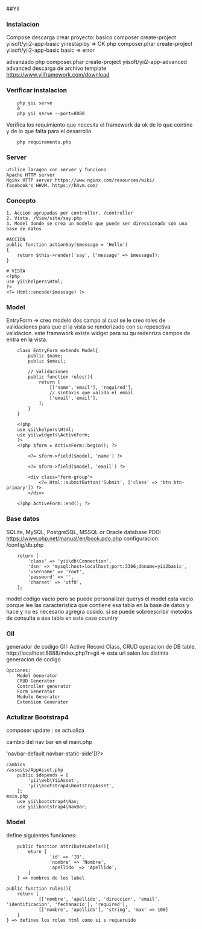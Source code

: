 ##YII


### Instalacion
Compose descarga 
crear proyecto:
basico
	composer create-project yiisoft/yii2-app-basic yiirestapiby  => OK
	php composer.phar create-project yiisoft/yii2-app-basic basic => error

advanzado
	php composer.phar create-project yiisoft/yii2-app-advanced advanced
descarga de archivo template 
	https://www.yiiframework.com/download

### Verificar instalacion

		php yii serve
		ó
		php yii serve --port=8888

Verifica los requimiento que necesita el framework da ok de lo que contine y de lo que falta para el desarrollo
		
		php requirements.php
		
### Server

	utilice laragon con server y funciono
	Apache HTTP server
	Nginx HTTP server https://www.nginx.com/resources/wiki/
	facebook's HHVM. https://hhvm.com/

### Concepto 

	1. Accion agrupadas por controller. /controller
	2. Vista. /View/site/say.php
	3. Model donde se crea un modelo que puede ser direccionado con una base de datos

	#ACCION
	public function actionSay($message = 'Hello')
    {
        return $this->render('say', ['message' => $message]);
    }

	# VISTA
	<?php
	use yii\helpers\Html;
	?>
	<?= Html::encode($message) ?>

### Model
EntryForm => creo modelo dos campo al cual se le creo roles de validaciones para que el la vista se renderizado con su repesctiva validacion.
este framework existe widget para su qu redenriza campos de entra en la vista.

		class EntryForm extends Model{
			public $name;
			public $email;

			// validaciones    
			public function rules(){
				return [
					[['name','email'], 'required'],
					// sintaxis que valida el email
					['email','email'],
				];
			}
		}

		<?php
		use yii\helpers\Html;
		use yii\widgets\ActiveForm;
		?>
		<?php $form = ActiveForm::begin(); ?>

			<?= $form->field($model, 'name') ?>

			<?= $form->field($model, 'email') ?>

			<div class="form-group">
				<?= Html::submitButton('Submit', ['class' => 'btn btn-primary']) ?>
			</div>

		<?php ActiveForm::end(); ?>

### Base datos
SQLite, MySQL, PostgreSQL, MSSQL or Oracle database
PDO:
https://www.php.net/manual/en/book.pdo.php
configuracion: 
/config/db.php

		return [
			'class' => 'yii\db\Connection',
			'dsn' => 'mysql:host=localhost;port:3306;dbname=yii2basic',
			'username' => 'root',
			'password' => '',
			'charset' => 'utf8',
		];

model codigo vacio pero se puede personalizar querys
el model esta vacio porque lee las caracteristica que contiene esa tabla en la base de datos y hace y no es necesario agregra cosido. si se puede sobreescribir metodos de consulta a esa tabla en este caso country


### GII
generador de codigo GII: Active Record Class, CRUD operacion de DB table,
http://localhost:8888/index.php?r=gii => esta url salen los distinta generacion de codigo

	Opciones:
		Model Generator
		CRUD Generator
		Controller generator
		Form Generator
		Module Generator
		Extension Generator

### Actulizar Bootstrap4
composer update : se actualiza 

cambio del nav bar en el main.php
 <?php NavBar::begin(['class' => 'navbar-default navbar-static-side'])?>

	cambios
	/assests/AppAsset.php
		public $depends = [
			'yii\web\YiiAsset',
			'yii\bootstrap4\BootstrapAsset',
		];
	main.php
		use yii\bootstrap4\Nav;
		use yii\bootstrap4\NavBar;

### Model
define siguientes funciones:

		public function attributeLabels(){
			eturn [
					'id' => 'ID',
					'nombre' => 'Nombre',
					'apellido' => 'Apellido',
			]
		} => nombres de los label

	public function rules(){
		return [
				[['nombre', 'apellido', 'direccion', 'email', 'identificacion', 'fechanacio'], 'required'],
				[['nombre', 'apellido'], 'string', 'max' => 100]
		]
	} => defines los roles html como si s requeruido 
    

